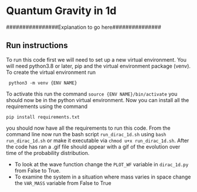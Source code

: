 # Quantum Gravity in 1d
################Explanation to go here###############
## Run instructions
To run this code first we will need to set up a new virtual environment. You will need python3.8 or later, pip and the virtual environment package (venv).
To create the virtual environment run 

` python3 -m venv {ENV NAME}`

To activate this run the command `source {ENV NAME}/bin/activate` you should now be in the python virtual environment. 
Now you can install all the requirements using the command 

`pip install requirements.txt`

you should now have all the requirements to run this code. From the command line now run the bash script `run_dirac_1d.sh` using `bash run_dirac_1d.sh` or make it executable via `chmod u+x run_dirac_1d.sh`.
After the code has ran a .gif file should appear with a gif of the evolution over time of the probability distribution. 

- To look at the wave function change the `PLOT_WF` variable in `dirac_1d.py` from False to True.
- To examine the system in a situation where mass varies in space change the `VAR_MASS` variable from False to True
